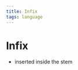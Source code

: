 ```yaml
---
title: Infix
tags: language
---
```


# Infix
- inserted inside the stem


































































































